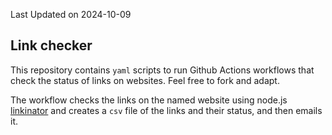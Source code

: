 
Last Updated on 2024-10-09

## Link checker

This repository contains `yaml` scripts to run Github Actions workflows
that check the status of links on websites. Feel free to fork and adapt.

The workflow checks the links on the named website using node.js
[linkinator](https://www.npmjs.com/package/linkinator) and creates a
`csv` file of the links and their status, and then emails it.
